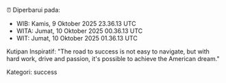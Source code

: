 ⏰ Diperbarui pada:
- WIB: Kamis, 9 Oktober 2025 23.36.13 UTC
- WITA: Jumat, 10 Oktober 2025 00.36.13 UTC
- WIT: Jumat, 10 Oktober 2025 01.36.13 UTC

Kutipan Inspiratif:
"The road to success is not easy to navigate, but with hard work, drive and passion, it's possible to achieve the American dream."


Kategori: success

